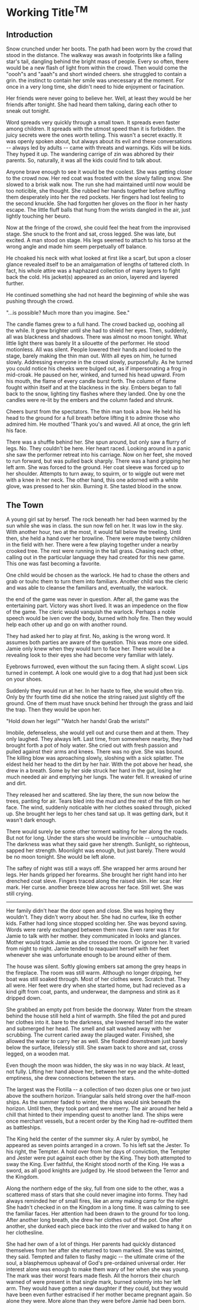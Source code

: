 # Working Title<sup>TM</sup>

## Introduction

Snow crunched under her boots. The path had been worn by the crowd that stood in the distance. The walkway was awash in footprints like a falling star's tail, dangling behind the bright mass of people. Every so often, there would be a new flash of light from within the crowd. Then would come the "oooh"s and "aaah"s and short winded cheers. she struggled to contain a grin. the instinct to contain her smile was unecessary at the moment. For once in a very long time, she didn't need to hide enjoyment or facination.

Her friends were never going to believe her. Well, at least they would be her friends after tonight. She had heard them talking, daring each other to sneak out tonight.

Word spreads very quickly through a small town. It spreads even faster among children. It spreads with the utmost speed than it is forbidden. the juicy secrets were the ones worth telling. This wasn't a secret exactly. It was openly spoken about, but always about its evil and these conversations -- always led by adults -- came with threats and warnings. Kids will be kids. They hyped it up. The wandering carrige of zin was abhored by their parents. So, naturally, it was all the kids could find to talk about.

Anyone brave enough to see it would be the coolest. She was getting closer to the crowd now. Her red coat was frosted with the slowly falling snow. She slowed to a brisk walk now. The run she had maintained until now would be too noticible, she thought. She rubbed her hands together before stuffing them desperately into her the red pockets. Her fingers had lost feeling to the second knuckle. She had forgotten her gloves on the floor in her hasty escape. The little fluff balls that hung from the wrists dangled in the air, just lightly touching her beuro.

Now at the fringe of the crowd, she could feel the heat from the improvised stage. She snuck to the front and sat, cross legged. She was late, but excited. A man stood on stage. His legs seemed to attach to his torso at the wrong angle and made him seem perpetually off balance.

He choaked his neck with what looked at first like a scarf, but upon a closer glance revealed itself to be an amalgamation of lengths of tattered cloth. In fact, his whole attire was a haphazard collection of many layers to fight back the cold. His jacket(s) appeared as an onion, layered and layered further.

He continued something she had not heard the beginning of while she was pushing through the crowd.

"...is possible? Much more than you imagine. See."

The candle flames grew to a full hand. The crowd backed up, ooohing all the while. It grew brighter until she had to shield her eyes. Then, suddenly, all was blackness and shadows. There was almost no moon tonight. What little light there was barely lit a silouette of the performer. He stood motionless. All was silent. People lowered their hands and looked to the stage, barely making the thin man out. With all eyes on him, he turned slowly. Addressing everyone in the crowd slowly, purposefully. As he turned you could notice his cheeks were bulged out, as if impersonating a frog in mid-croak. He paused on her, winked, and turned his head upward. From his mouth, the flame of every candle burst forth. The column of flame fought within itself and at the blackness in the sky.  Embers began to fall back to the snow, lighting tiny flashes where they landed. One by one the candles were re-lit by the embers and the column faded and shrunk.

Cheers burst from the spectators. The thin man took a bow. He held his head to the ground for a full breath before lifting it to admire those who admired him. He mouthed 'Thank you's and waved. All at once, the grin left his face.

There was a shuffle behind her. She spun around, but only saw a flurry of legs. No. They couldn't be here. Her heart raced. Looking around in a panic she saw the performer retreat into his carriage. Now on her feet, she moved to run forward, but was pulled back sharply. There was a hand gripping her left arm. She was forced to the ground. Her coat sleeve was forced up to her shoulder. Attempts to turn away, to squirm, or to wiggle out were met with a knee in her neck. The other hand, this one adorned with a white glove, was pressed to her skin. Burning it. She tasted blood in the snow.

## The Town

A young girl sat by hersef. The rock beneath her had been warmed by the sun while she was in class. the sun now fell on her. It was low in the sky. With another hour, two at the most, it would fall below the treeling. Until then, she held a hand over her browline. There were maybe twenty children in the field with her. There were a few playing together under a nearby crooked tree. The rest were running in the tall grass. Chasing each other, calling out in the particular language they had created for this new game. This one was fast becoming a favorite.

One child would be chosen as the warlock. He had to chase the others and grab or touhc them to turn them into familiars. Another child was the cleric and was able to cleanse the familiars and, eventually, the warlock.

the end of the game was never in question. After all, the game was the entertaining part. Victory was short lived. It was an impedence on the flow of the game. The cleric would vanquish the warlock. Perhaps a noble speech would be iven over the body, burned with holy fire. Then they would help each other up and go on with another round.

They had asked her to play at first. No, asking is the wrong word. It assumes both parties are aware of the question. This was more one sided. Jamie only knew when they would turn to face her. There would be a revealing look to their eyes she had become very familiar with lately.

Eyebrows furrowed, even without the sun facing them. A slight scowl. Lips turned in contempt. A look one would give to a dog that had just been sick on your shoes.

Suddenly they would run at her. In her haste to flee, she would often trip. Only by thr fourth time did she notice the string raised just slightly off the ground. One of them must have snuck behind her through the grass and laid the trap. Then they would be upon her.

"Hold down her legs!"
"Watch her hands! Grab the wrists!"

Imobile, defenseless, she would yell out and curse them and at them. They only laughed. They always left. Last time, from somewhere nearby, they had brought forth a pot of holy water. She cried out with fresh passion and pulled against their arms and knees. There was no give. She was bound. The killing blow was aproaching slowly, sloshing with a sick splatter. The eldest held her head to the dirt by her hair. With the pot above her head, she drew in a breath. Some by her side struck her hard in the gut, losing her much needed air and emptying her lungs. The water fell. It wreaked of urine and dirt.

They released her and scattered. She lay there, the sun now below the trees, panting for air. Tears bled into the mud and the rest of the filth on her face. The wind, suddenly noticable with her clothes soaked through, picked up. She brought her legs to her ches tand sat up. It was getting dark, but it wasn't dark enough.

There would surely be some other torment waiting for her along the roads. But not for long. Under the stars she would be invincible -- untouchable. The darkness was what they said gave her strength. Sunlight, so righteous, sapped her strength. Moonlight was enough, but just barely. There would be no moon tonight. She would be left alone.

The saftey of night was still a ways off. She wrapped her arms around her legs. Her hands gripped her forearms. She brought her right hand into her drenched coat sleve. Fingers traced along the raised skin. Her scar. Her mark. Her curse. another breeze blew across her face. Still wet. She was still crying.

- - -

Her family didn't hear the door open and close. She was hoping they wouldn't. They didn't worry about her. She had no curfew, like th eother kids. Father had long since stopped scolding her. She was beyond saving. Words were rarely exchanged between them now. Even rarer was it for Jamie to talk with her mother. they communicated in looks and glances. Mother would track Jamie as she crossed the room. Or ignore her. It varied from night to night. Jamie tended to reaquaint herself with her feet whenever she was unfortunate enough to be around either of them.

The house was silent. Softly glowing embers sat among the grey heaps in the fireplace. The room was still warm. Although no longer dripping, her boat was still soaked through. Most of her clothes were. Scratch that. They all were. Her feet were dry when she started home, but had recieved as a kind gift from coat, pants, and underwear, the dampness and stink as it dripped down.

She grabbed an empty pot from beside the doorway. Water from the stream behind the house still held a hint of warmpth. She filled the pot and pured her clothes into it. bare to the darkness, she lowered herself into the water and submerged her head. The smell and salt washed away with her scrubbing. The current caried away the plauged water. Finished, she allowed the water to carry her as well. She floated downstream just barely below the surface, lifelessly still. She swam back to shore and sat, cross legged, on a wooden mat.

Even though the moon was hidden, the sky was in no way black. At least, not fully. Lifting her hand above her, between her eye and the white-dotted emptiness, she drew connections between the stars.

The largest was the Flotilla -- a collection of two dozen plus one or two just above the southern horizon. Triangular sails held strong over the half-moon ships. As the summer faded to winter, the ships would sink beneath the horizon. Until then, they took port and were merry. The air around her held a chill that hinted to their impending quest to another land. The ships were once merchant vessels, but a recent order by the King had re-outfitted them as battleships.

The King held the center of the summer sky. A ruler by symbol, he appeared as seven points arranged in a crown. To his left sat the Jester. To his right, the Tempter. A hold over from her days of conviction, the Tempter and Jester were put against each other by the King. They both attempted to sway the King. Ever faithful, the Knight stood north of the King. He was a sword, as all good knights are judged by. He stood between the Terror and the Kingdom.

Along the northern edge of the sky, full from one side to the other, was a scattered mass of stars that she could never imagine into forms. They had always reminded her of small fires, like an army making camp for the night. She hadn't checked in on the Kingdom in a long time. It was calming to see the familiar faces. Her attention had been drawn to the ground for too long. After another long breath, she drew her clothes out of the pot. One after another, she dunked each piece back into the river and walked to hang it on her clothesline.

She had her own of a lot of things. Her parents had quickly distanced themselves from her after she returned to town marked. She was tainted, they said. Tempted and fallen to flashy magic -- the ultimate crime of the soul, a blasphemous upheaval of God's pre-ordained universal order. Her interest alone was enough to make them wary of her when she was young. The mark was their worst fears made flesh. All the horrors their church warned of were present in that single mark, burned solemly into her left arm. They would have gotten a new daughter if they could, but they would have been even further estracised if her mother became pregnant again. So alone they were. More alone than they were before Jamie had been born.
